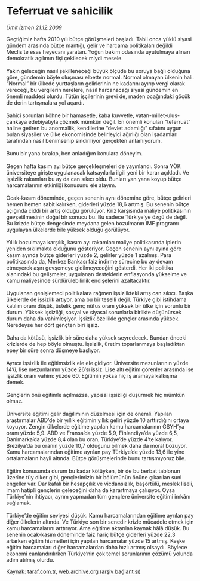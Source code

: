 # Teferruat ve sahicilik

*Ümit İzmen 21.12.2009*

<div class="yazi">Geçtiğimiz hafta 2010 yılı bütçe görüşmeleri başladı. Tabii onca yüklü siyasi gündem arasında bütçe mantığı, gelir ve harcama politikaları değildi Meclis’te esas heyecanı yaratan. Yoğun bakım odasında uyutulmaya alınan demokratik açılımın fişi çekilecek miydi mesele. <br/><br/>Yakın geleceğin nasıl şekilleneceği büyük ölçüde bu soruya bağlı olduğuna göre, gündemin böyle oluşması elbette normal. Normal olmayan ülkenin hali. “Normal” bir ülkede yurttaşların gelirlerinin ne kadarını ayırıp vergi olarak vereceği, bu vergilerin nerelere, nasıl harcanacağı siyasi gündemin en önemli maddesi olurdu. Tütün işçilerinin grevi de, maden ocağındaki göçük de derin tartışmalara yol açardı. <br/><br/>Sahici sorunları köhne bir hamasetle, kaba kuvvetle, vatan-millet-ulus-çankaya edebiyatıyla çözmek mümkün değil. En önemli konuları “teferruat” haline getiren bu anormallik, kendilerine “devlet adamlığı” sıfatını uygun bulan siyasiler ve ülke ekonomisinde belirleyici ağırlığı olan işadamları tarafından nasıl benimsenip sindiriliyor gerçekten anlamıyorum. <br/><br/>Bunu bir yana bırakıp, ben anladığım konulara döneyim. <br/><br/>Geçen hafta kasım ayı bütçe gerçekleşmeleri de yayınlandı. Sonra YÖK üniversiteye girişte uygulanacak katsayılarla ilgili yeni bir karar açıkladı. Ve işsizlik rakamları bu ay da can sıkıcı oldu. Bunları yan yana koyup bütçe harcamalarının etkinliği konusunu ele alayım. <br/><br/>Ocak-kasım döneminde, geçen senenin aynı dönemine göre, bütçe gelirleri hemen hemen sabit kalırken, giderleri yüzde 18,6 artmış. Bu senenin bütçe açığında ciddi bir artış olduğu görülüyor. Kriz karşısında maliye politikasının gevşetilmesinin doğal bir sonucu bu. Bu sadece Türkiye’ye özgü de değil. Bu krizde bütçe dengesinde meydana gelen bozulmanın IMF programı uygulayan ülkelerde bile yüksek olduğu görülüyor. <br/><br/>Yıllık bozulmaya karşılık, kasım ayı rakamları maliye politikasında iplerin yeniden sıkılmakta olduğunu gösteriyor. Geçen senenin aynı ayına göre kasım ayında bütçe giderleri yüzde 2, gelirler yüzde 1 azalmış. Para politikasında da, Merkez Bankası faiz indirme sürecine bu ay devam etmeyerek aşırı gevşemeye gidilmeyeceğini gösterdi. Her iki politika alanındaki bu gelişmeler, uygulanan desteklerin enflasyonda yükselme ve kamu maliyesinde sürdürülebilirlik endişelerini azaltacaktır. <br/><br/>Uygulanan genişlemeci politikalara rağmen işsizlikteki artış can sıkıcı. Başka ülkelerde de işsizlik artıyor, ama bu bir teselli değil. Türkiye gibi istihdama katılım oranı düşük, üstelik genç nüfus oranı yüksek bir ülke için sorunlu bir durum. Yüksek işsizliği, sosyal ve siyasal sorunlarla birlikte düşünürsek durum daha da vahimleşiyor. İşsizlik özellikle gençler arasında yüksek. Neredeyse her dört gençten biri işsiz. <br/><br/>Daha da kötüsü, işsizlik bir süre daha yüksek seyredecek. Bundan önceki krizlerde de hep böyle olmuştu. İşsizlik, üretim toparlanmaya başladıktan epey bir süre sonra düşmeye başlıyor. <br/><br/>Ayrıca işsizlik ile eğitimsizlik ele ele gidiyor. Üniversite mezunlarının yüzde 14’ü, lise mezunlarının yüzde 26’sı işsiz. Lise altı eğitim görenler arasında ise işsizlik oranı vahim: yüzde 60. Eğitimin yoksa hiç iş aramaya kalkışma demek. <br/><br/>Gençlerin önü eğitimle açılmazsa, yapısal işsizliği düşürmek hiç mümkün olmaz. <br/><br/>Üniversite eğitimi gelir dağılımının düzelmesi için de önemli. Yapılan araştırmalar ABD’de bir yıllık eğitimin yıllık geliri yüzde 10 arttırdığını ortaya koyuyor. Zengin ülkelerde eğitime yapılan kamu harcamalarının GSYH’ya oranı yüzde 5,9. ABD ve Fransa’da yüzde 5,9, Finlandiya’da yüzde 6,5, Danimarka’da yüzde 8,4 olan bu oran, Türkiye’de yüzde 4’te kalıyor. Brezilya’da bu oranın yüzde 10,7 olduğunu bilmek daha da moral bozuyor. Kamu harcamalarından eğitime ayrılan pay Türkiye’de yüzde 13,6 ile yine ortalamaların hayli altında. Bütçe görüşmelerinde bunu tartışmıyoruz bile. <br/><br/>Eğitim konusunda durum bu kadar kötüyken, bir de bu berbat tablonun üzerine tüy diker gibi, gençlerimizin bir bölümünün önüne çıkarılan suni engeller var. Dar kafalı bir hesapçılık ve vicdansızlık, başörtülü, meslek liseli, imam hatipli gençlerin geleceğini daha da karartmaya çalışıyor. Oysa Türkiye’nin ihtiyacı, ayrım yapmadan tüm gençlere üniversite eğitimi imkânı sağlamak. <br/><br/>Türkiye’de eğitim seviyesi düşük. Kamu harcamalarından eğitime ayrılan pay diğer ülkelerin altında. Ve Türkiye son bir senedir krizle mücadele etmek için kamu harcamalarını arttırıyor. Ama eğitime aktarılan kaynak hâlâ düşük. Bu senenin ocak-kasım döneminde faiz hariç bütçe giderleri yüzde 22,3 artarken eğitim hizmetleri için yapılan harcamalar yüzde 15 artmış. Keşke eğitim harcamaları diğer harcamalardan daha hızlı artmış olsaydı. Böylece ekonomi canlandırılırken Türkiye’nin çok temel sorunlarının çözümü yolunda adım atılmış olurdu.
              </div>

Kaynak: [taraf.com.tr](http://taraf.com.tr:80/makale/9133.htm), [web.archive.org (arşiv bağlantısı)](http://web.archive.org/web/20100311005705/http://taraf.com.tr:80/makale/9133.htm)
